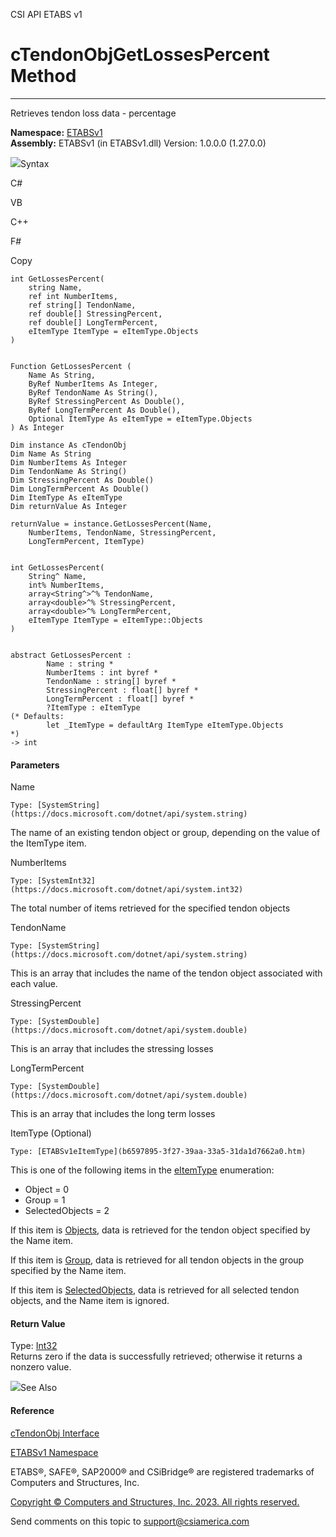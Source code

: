 ﻿

CSI API ETABS v1

# cTendonObjGetLossesPercent Method  
  
---  
  
Retrieves tendon loss data - percentage

**Namespace:** [ETABSv1](2780f1b8-2033-5289-2298-1cdb2a7508d9.htm)  
**Assembly:** ETABSv1 (in ETABSv1.dll) Version: 1.0.0.0 (1.27.0.0)

![](../icons/SectionExpanded.png)Syntax

C#

VB

C++

F#

Copy

    
    
    int GetLossesPercent(
    	string Name,
    	ref int NumberItems,
    	ref string[] TendonName,
    	ref double[] StressingPercent,
    	ref double[] LongTermPercent,
    	eItemType ItemType = eItemType.Objects
    )
    
    
    Function GetLossesPercent ( 
    	Name As String,
    	ByRef NumberItems As Integer,
    	ByRef TendonName As String(),
    	ByRef StressingPercent As Double(),
    	ByRef LongTermPercent As Double(),
    	Optional ItemType As eItemType = eItemType.Objects
    ) As Integer
    
    Dim instance As cTendonObj
    Dim Name As String
    Dim NumberItems As Integer
    Dim TendonName As String()
    Dim StressingPercent As Double()
    Dim LongTermPercent As Double()
    Dim ItemType As eItemType
    Dim returnValue As Integer
    
    returnValue = instance.GetLossesPercent(Name, 
    	NumberItems, TendonName, StressingPercent, 
    	LongTermPercent, ItemType)
    
    
    int GetLossesPercent(
    	String^ Name, 
    	int% NumberItems, 
    	array<String^>^% TendonName, 
    	array<double>^% StressingPercent, 
    	array<double>^% LongTermPercent, 
    	eItemType ItemType = eItemType::Objects
    )
    
    
    abstract GetLossesPercent : 
            Name : string * 
            NumberItems : int byref * 
            TendonName : string[] byref * 
            StressingPercent : float[] byref * 
            LongTermPercent : float[] byref * 
            ?ItemType : eItemType 
    (* Defaults:
            let _ItemType = defaultArg ItemType eItemType.Objects
    *)
    -> int 
    

#### Parameters

Name

    Type: [SystemString](https://docs.microsoft.com/dotnet/api/system.string)  
The name of an existing tendon object or group, depending on the value of the
ItemType item.

NumberItems

    Type: [SystemInt32](https://docs.microsoft.com/dotnet/api/system.int32)  
The total number of items retrieved for the specified tendon objects

TendonName

    Type: [SystemString](https://docs.microsoft.com/dotnet/api/system.string)  
This is an array that includes the name of the tendon object associated with
each value.

StressingPercent

    Type: [SystemDouble](https://docs.microsoft.com/dotnet/api/system.double)  
This is an array that includes the stressing losses

LongTermPercent

    Type: [SystemDouble](https://docs.microsoft.com/dotnet/api/system.double)  
This is an array that includes the long term losses

ItemType (Optional)

    Type: [ETABSv1eItemType](b6597895-3f27-39aa-33a5-31da1d7662a0.htm)  
This is one of the following items in the
[eItemType](b6597895-3f27-39aa-33a5-31da1d7662a0.htm) enumeration:

  * Object = 0
  * Group = 1
  * SelectedObjects = 2

If this item is [Objects](b6597895-3f27-39aa-33a5-31da1d7662a0.htm), data is
retrieved for the tendon object specified by the Name item.

If this item is [Group](b6597895-3f27-39aa-33a5-31da1d7662a0.htm), data is
retrieved for all tendon objects in the group specified by the Name item.

If this item is [SelectedObjects](b6597895-3f27-39aa-33a5-31da1d7662a0.htm),
data is retrieved for all selected tendon objects, and the Name item is
ignored.

#### Return Value

Type: [Int32](https://docs.microsoft.com/dotnet/api/system.int32)  
Returns zero if the data is successfully retrieved; otherwise it returns a
nonzero value.

![](../icons/SectionExpanded.png)See Also

#### Reference

[cTendonObj Interface](753dc190-17d4-bab1-89d0-5d2bf9ce763f.htm)

[ETABSv1 Namespace](2780f1b8-2033-5289-2298-1cdb2a7508d9.htm)

ETABS®, SAFE®, SAP2000® and CSiBridge® are registered trademarks of Computers
and Structures, Inc.  

[Copyright © Computers and Structures, Inc. 2023. All rights
reserved.](http://www.csiamerica.com)

Send comments on this topic to
[support@csiamerica.com](mailto:support%40csiamerica.com?Subject=CSI%20API%20ETABS%20v1)

